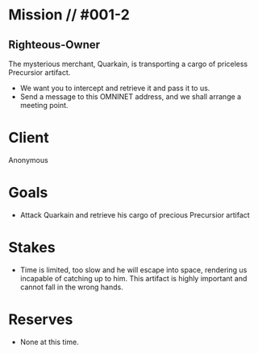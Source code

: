 # Mission // #001-2
## Righteous-Owner

The mysterious merchant, Quarkain, is transporting a cargo of priceless Precursior artifact.
- We want you to intercept and retrieve it and pass it to us.
- Send a message to this OMNINET address, and we shall arrange a meeting point.

# Client
Anonymous 
# Goals
- Attack Quarkain and retrieve his cargo of precious Precursior artifact

# Stakes
- Time is limited, too slow and he will escape into space, rendering us incapable of catching up to him. This artifact is highly important and cannot fall in the wrong hands.  
# Reserves
- None at this time.

